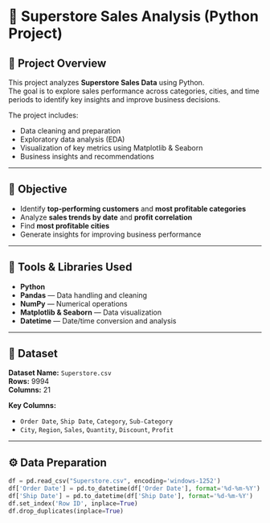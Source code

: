 # 🛒 Superstore Sales Analysis (Python Project)

## 📘 Project Overview
This project analyzes **Superstore Sales Data** using Python.  
The goal is to explore sales performance across categories, cities, and time periods to identify key insights and improve business decisions.

The project includes:
- Data cleaning and preparation  
- Exploratory data analysis (EDA)  
- Visualization of key metrics using Matplotlib & Seaborn  
- Business insights and recommendations  

---

## 🧠 Objective
- Identify **top-performing customers** and **most profitable categories**  
- Analyze **sales trends by date** and **profit correlation**  
- Find **most profitable cities**  
- Generate insights for improving business performance  

---

## 🧰 Tools & Libraries Used
- **Python**  
- **Pandas** — Data handling and cleaning  
- **NumPy** — Numerical operations  
- **Matplotlib & Seaborn** — Data visualization  
- **Datetime** — Date/time conversion and analysis  

---

## 📂 Dataset
**Dataset Name:** `Superstore.csv`  
**Rows:** 9994  
**Columns:** 21  

**Key Columns:**
- `Order Date`, `Ship Date`, `Category`, `Sub-Category`  
- `City`, `Region`, `Sales`, `Quantity`, `Discount`, `Profit`

---

## ⚙️ Data Preparation
```python
df = pd.read_csv("Superstore.csv", encoding='windows-1252')
df['Order Date'] = pd.to_datetime(df['Order Date'], format='%d-%m-%Y')
df['Ship Date'] = pd.to_datetime(df['Ship Date'], format='%d-%m-%Y')
df.set_index('Row ID', inplace=True)
df.drop_duplicates(inplace=True)
